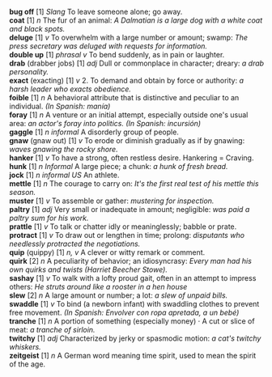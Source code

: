 __bug off__ [1] _Slang_ To leave someone alone; go away.  
__coat__ [1] _n_ The fur of an animal: _A Dalmatian is a large dog with a white coat and black spots._  
__deluge__ [1] _v_ To overwhelm with a large number or amount; swamp: _The press secretary was deluged with requests for information._  
__double up__ [1] _phrasal v_  To bend suddenly, as in pain or laughter.  
__drab__ (drabber jobs) [1] _adj_ Dull or commonplace in character; dreary: _a drab personality._  
__exact__ (exacting) [1] _v_ 2. To demand and obtain by force or authority: _a harsh leader who exacts obedience._  
__foible__ [1] _n_ A behavioral attribute that is distinctive and peculiar to an individual. _(In Spanish: manía)_  
__foray__ [1] _n_ A venture or an initial attempt, especially outside one's usual area: _an actor's foray into politics._ _(In Spanish: incursión)_  
__gaggle__ [1] _n informal_ A disorderly group of people.  
__gnaw__ (gnaw out) [1] _v_ To erode or diminish gradually as if by gnawing: _waves gnawing the rocky shore._  
__hanker__ [1] _v_ To have a strong, often restless desire. Hankering = Craving.  
__hunk__ [1] _n Informal_ A large piece; a chunk: _a hunk of fresh bread._  
__jock__ [1] _n informal US_ An athlete.  
__mettle__ [1] _n_ The courage to carry on: _It's the first real test of his mettle this season._  
__muster__ [1] _v_ To assemble or gather: _mustering for inspection._  
__paltry__ [1] _adj_ Very small or inadequate in amount; negligible: _was paid a paltry sum for his work._  
__prattle__ [1] _v_ To talk or chatter idly or meaninglessly; babble or prate.  
__protract__ [1] _v_  To draw out or lengthen in time; prolong: _disputants who needlessly protracted the negotiations._  
__quip__ (quippy) [1] _n, v_  A clever or witty remark or comment.  
__quirk__ [2] _n_ A peculiarity of behavior; an idiosyncrasy: _Every man had his own quirks and twists (Harriet Beecher Stowe)._  
__sashay__ [1] _v_ To walk with a lofty proud gait, often in an attempt to impress others: _He struts around like a rooster in a hen house_  
__slew__ [2] _n_ A large amount or number; a lot: _a slew of unpaid bills._  
__swaddle__ [1] _v_ To bind (a newborn infant) with swaddling clothes to prevent free movement. _(In Spanish: Envolver con ropa apretada, a un bebé)_  
__tranche__ [1] _n_ A portion of something (especially money) ·  A cut or slice of meat: _a tranche of sirloin._  
__twitchy__ [1] _adj_ Characterized by jerky or spasmodic motion: _a cat's twitchy whiskers._  
__zeitgeist__ [1] _n_ A German word meaning time spirit, used to mean the spirit of the age.  
